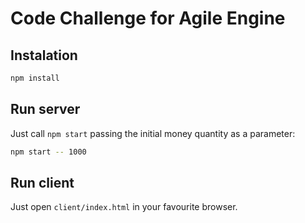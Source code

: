 # Code Challenge for Agile Engine

## Instalation

```bash
npm install
```

## Run server

Just call `npm start` passing the initial money quantity as a parameter:
```bash
npm start -- 1000
```

## Run client

Just open `client/index.html` in your favourite browser.
